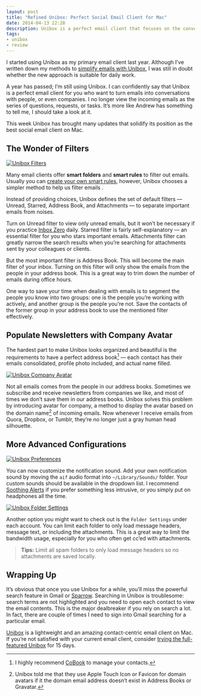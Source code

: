 ```yaml
---
layout: post
title: "Refined Unibox: Perfect Social Email Client for Mac"
date: 2014-04-13 22:28
description: Unibox is a perfect email client that focuses on the conversation between people with its contact-centric design.
tags:
- unibox
- review
---
```


I started using Unibox as my primary email client last year. Although I’ve written down my methods to [simplify emails with Unibox](http://sayzlim.net/simplify-emails-unibox "Simplify Emails With Unibox - Sayz Lim"), I was still in doubt whether the new approach is suitable for daily work.

<!-- more -->

A year has passed; I’m still using Unibox. I can confidently say that Unibox is a perfect email client for you who want to turn emails into conversations with people, or even companies. I no longer view the incoming emails as the series of questions, requests, or tasks. It’s more like Andrew has something to tell me, I should take a look at it.

This week Unibox has brought many updates that solidify its position as the best social email client on Mac.

## The Wonder of Filters

[ ![Unibox Filters][img] ](http://images.sayzlim.net/2014/04/unibox_filters.jpg "Unibox Filters")

[img]: http://images.sayzlim.net/2014/04/unibox_filters.jpg "Unibox Filters"

Many email clients offer **smart folders** and **smart rules** to filter out emails.  Usually you can [create your own smart rules](http://sayzlim.net/nested-rules-osx "Why You Should Start Using OS X Nested Rules - Sayz Lim"), however, Unibox chooses a simpler method to help us filter emails .

Instead of providing choices, Unibox defines the set of default filters — Unread, Starred, Address Book, and Attachments — to separate important emails from noises.

Turn on Unread filter to view only unread emails, but it won’t be necessary if you practice [Inbox Zero](http://www.43folders.com/izero "43 Folders Series: Inbox Zero - 43 Folders") daily. Starred filter is fairly self-explanatory — an essential filter for you who stars important emails. Attachments filter can greatly narrow the search results when you’re searching for attachments sent by your colleagues or clients.

But the most important filter is Address Book. This will become the main filter of your inbox. Turning on this filter will only show the emails from the people in your address book. This is a great way to trim down the number of emails during office hours.

One way to save your time when dealing with emails is to segment the people you know into two groups: one is the people you’re working with actively, and another group is the people you’re not. Save the contacts of the former group in your address book to use the mentioned filter effectively.

## Populate Newsletters with Company Avatar
The hardest part to make Unibox looks organized and beautiful is the requirements to have a perfect address book[^1] — each contact has their emails consolidated, profile photo included, and actual name filled.

[ ![Unibox Company Avatar][img1] ](http://images.sayzlim.net/2014/04/unibox_avatar.jpg "Unibox Company Avatar2")

[img1]: http://images.sayzlim.net/2014/04/unibox_avatar.jpg "Unibox Company Avatar2"

Not all emails comes from the people in our address books. Sometimes we subscribe and receive newsletters from companies we like, and most of times we don’t save them in our address books.  Unibox solves this problem by introducing avatar for company, a method to display the avatar based on the domain name[^2] of incoming emails. Now whenever I receive emails from Quora, Dropbox, or Tumblr, they’re no longer just a gray human head silhouette.

## More Advanced Configurations
[ ![Unibox Preferences][img2] ](http://images.sayzlim.net/2014/04/unibox_preferences.jpg "Unibox Preferences")

[img2]: http://images.sayzlim.net/2014/04/unibox_preferences.jpg "Unibox Preferences"

You can now customize the notification sound. Add your own notification sound by moving the `aif` audio format into `~/Library/Sounds/` folder. Your custom sounds should be available in the dropdown list. I recommend [Soothing Alerts](http://lifehacker.com/5931463/make-your-notifications-less-intrusive-with-these-soothing-alerts "Make Your Notifications Less Intrusive with These Soothing Alerts") if you prefer something less intrusive, or you simply put on headphones all the time.

[ ![Unibox Folder Settings][img3] ](http://images.sayzlim.net/2014/04/unibox_folders.jpg "Unibox Folder Settings")

[img3]: http://images.sayzlim.net/2014/04/unibox_folders.jpg "Unibox Folder Settings"

Another option you might want to check out is the `Folder Settings` under each account. You can limit each folder to only load message headers, message text, or including the attachments. This is a great way to limit the bandwidth usage, especially for you who often get cc’ed with attachments.

> **Tips:** Limit all spam folders to only load message headers so no attachments are saved locally.

## Wrapping Up
It’s obvious that once you use Unibox for a while, you’ll miss the powerful search feature in Gmail or [Sparrow](http://sayzlim.net/keep-it-simple-sparrow "Keep It Simple Sparrow - Sayz Lim"). Searching in Unibox is troublesome: search terms are not highlighted and you need to open each contact to view the email contents. This is the major dealbreaker if you rely on search a lot. In fact, there are couple of times I need to sign into Gmail searching for a particular email.

[Unibox](https://itunes.apple.com/us/app/unibox/id702816521?mt=12&uo=4&at=11ld6n&ct=unibox "Unibox") is a lightweight and an amazing contact-centric email client on Mac. If you’re not satisfied with your current email client, consider [trying the full-featured Unibox](https://www.uniboxapp.com/trial "Trial - Unibox") for 15 days.

[^1]: I highly recommend [CoBook](https://itunes.apple.com/us/app/cobook/id525225808?mt=12&uo=4&at=11ld6n&ct=cobook "Cobook") to manage your contacts.
[^2]: Unibox told me that they use Apple Touch Icon or Favicon for domain avatars if it the domain email address doesn’t exist in Address Books or Gravatar.